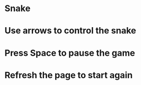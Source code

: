 # Snake
# Use arrows to control the snake
# Press Space to pause the game
# Refresh the page to start again
